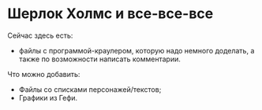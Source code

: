 # Шерлок Холмс и все-все-все
Сейчас здесь есть:
-  файлы с программой-краулером, которую надо немного доделать, а также по возможности написать комментарии.

Что можно добавить:
-  Файлы со списками персонажей/текстов;
-  Графики из Гефи.
